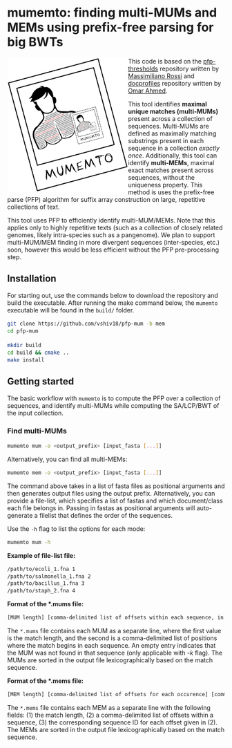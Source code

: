 # **mumemto**: finding multi-MUMs and MEMs using prefix-free parsing for big BWTs

<img src="logo.png" alt="logo" width="280" align="left"/>
This code is based on the <a href="https://github.com/maxrossi91/pfp-thresholds">pfp-thresholds</a> repository written by <a href="https://github.com/maxrossi91">Massimiliano Rossi</a> and <a href="https://github.com/oma219/docprofiles">docprofiles</a> repository written by <a href="https://github.com/oma219">Omar Ahmed</a>. 

This tool identifies **maximal unique matches (multi-MUMs)** present across a collection of sequences. Multi-MUMs are defined as maximally matching substrings present in each sequence in a collection *exactly once*. Additionally, this tool can identify **multi-MEMs**, maximal exact matches present across sequences, without the uniqueness property. This method is uses the prefix-free parse (PFP) algorithm for suffix array construction on large, repetitive collections of text.

This tool uses PFP to efficiently identify multi-MUM/MEMs. Note that this applies only to highly repetitive texts (such as a collection of closely related genomes, likely intra-species such as a pangenome). We plan to support multi-MUM/MEM finding in more divergent sequences (inter-species, etc.) soon, however this would be less efficient without the PFP pre-processing step.


## Installation

For starting out, use the commands below to download the repository and build the executable. After running the make command below,
the `mumemto` executable will be found in the `build/` folder.

```sh
git clone https://github.com/vshiv18/pfp-mum -b mem
cd pfp-mum

mkdir build 
cd build && cmake ..
make install
```

## Getting started

The basic workflow with `mumemto` is to compute the PFP over a collection of sequences, and identify multi-MUMs while computing the SA/LCP/BWT of the input collection. 

### Find multi-MUMs

```sh
mumemto mum -o <output_prefix> [input_fasta [...]]
```
Alternatively, you can find all multi-MEMs:
```sh
mumemto mem -o <output_prefix> [input_fasta [...]]
```

The command above takes in a list of fasta files as positional arguments and then generates output files using the output prefix. Alternatively, you can provide a file-list, which specifies a list of fastas and which document/class each file belongs in. Passing in fastas as positional arguments will auto-generate a filelist that defines the order of the sequences.

Use the `-h` flag to list the options for each mode:
```sh
mumemto mum -h
```


**Example of file-list file:**
```sh
/path/to/ecoli_1.fna 1
/path/to/salmonella_1.fna 2
/path/to/bacillus_1.fna 3
/path/to/staph_2.fna 4
```

**Format of the \*.mums file:**
```sh
[MUM length] [comma-delimited list of offsets within each sequence, in order of filelist] [comma-delimited strand indicators (one of +/-)]
```
The `*.mums` file contains each MUM as a separate line, where the first value is the match length, and the second is 
a comma-delimited list of positions where the match begins in each sequence. An empty entry indicates that the MUM was not found in that sequence (only applicable with *-k* flag). The MUMs are sorted in the output file
lexicographically based on the match sequence.

**Format of the \*.mems file:**
```sh
[MEM length] [comma-delimited list of offsets for each occurence] [comma-delimited list of sequence IDs, as defined in the filelist] [comma-delimited strand indicators (one of +/-)]
```
The `*.mems` file contains each MEM as a separate line with the following fields: (1) the match length, (2)
a comma-delimited list of offsets within a sequence, (3) the corresponding sequence ID for each offset given in (2). The MEMs are sorted in the output file
lexicographically based on the match sequence.
